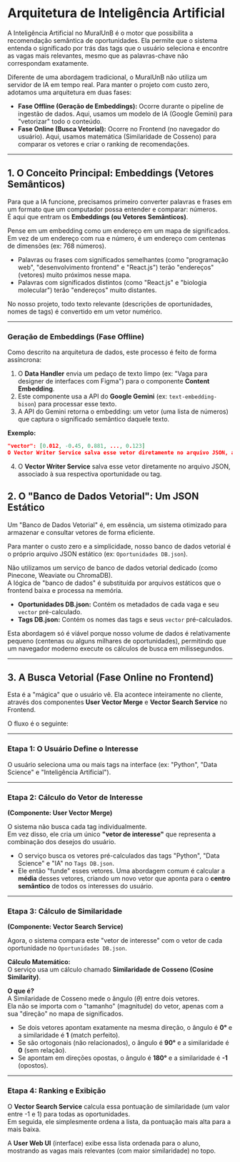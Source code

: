 # Arquitetura de Inteligência Artificial

A Inteligência Artificial no MuralUnB é o motor que possibilita a recomendação semântica de oportunidades. Ela permite que o sistema entenda o significado por trás das tags que o usuário seleciona e encontre as vagas mais relevantes, mesmo que as palavras-chave não correspondam exatamente.

Diferente de uma abordagem tradicional, o MuralUnB não utiliza um servidor de IA em tempo real. Para manter o projeto com custo zero, adotamos uma arquitetura em duas fases:

- **Fase Offline (Geração de Embeddings):** Ocorre durante o pipeline de ingestão de dados. Aqui, usamos um modelo de IA (Google Gemini) para "vetorizar" todo o conteúdo.  
- **Fase Online (Busca Vetorial):** Ocorre no Frontend (no navegador do usuário). Aqui, usamos matemática (Similaridade de Cosseno) para comparar os vetores e criar o ranking de recomendações.

---

## 1. O Conceito Principal: Embeddings (Vetores Semânticos)

Para que a IA funcione, precisamos primeiro converter palavras e frases em um formato que um computador possa entender e comparar: números.  
É aqui que entram os **Embeddings (ou Vetores Semânticos)**.

Pense em um embedding como um endereço em um mapa de significados. Em vez de um endereço com rua e número, é um endereço com centenas de dimensões (ex: 768 números).  

- Palavras ou frases com significados semelhantes (como "programação web", "desenvolvimento frontend" e "React.js") terão "endereços" (vetores) muito próximos nesse mapa.  
- Palavras com significados distintos (como "React.js" e "biologia molecular") terão "endereços" muito distantes.  

No nosso projeto, todo texto relevante (descrições de oportunidades, nomes de tags) é convertido em um vetor numérico.

---

### Geração de Embeddings (Fase Offline)

Como descrito na arquitetura de dados, este processo é feito de forma assíncrona:

1. O **Data Handler** envia um pedaço de texto limpo (ex: "Vaga para designer de interfaces com Figma") para o componente **Content Embedding**.  
2. Este componente usa a API do **Google Gemini** (ex: `text-embedding-bison`) para processar esse texto.  
3. A API do Gemini retorna o embedding: um vetor (uma lista de números) que captura o significado semântico daquele texto.  

**Exemplo:**
```json
"vector": [0.012, -0.45, 0.881, ..., 0.123]
O Vector Writer Service salva esse vetor diretamente no arquivo JSON, associado à sua respectiva oportunidade ou tag.
```
4. O **Vector Writer Service** salva esse vetor diretamente no arquivo JSON, associado à sua respectiva oportunidade ou tag.
## 2. O "Banco de Dados Vetorial": Um JSON Estático

Um "Banco de Dados Vetorial" é, em essência, um sistema otimizado para armazenar e consultar vetores de forma eficiente.

Para manter o custo zero e a simplicidade, nosso banco de dados vetorial é o próprio arquivo JSON estático (ex: `Oportunidades DB.json`).

Não utilizamos um serviço de banco de dados vetorial dedicado (como Pinecone, Weaviate ou ChromaDB).  
A lógica de "banco de dados" é substituída por arquivos estáticos que o frontend baixa e processa na memória.

- **Oportunidades DB.json:** Contém os metadados de cada vaga e seu `vector` pré-calculado.  
- **Tags DB.json:** Contém os nomes das tags e seus `vector` pré-calculados.  

Esta abordagem só é viável porque nosso volume de dados é relativamente pequeno (centenas ou alguns milhares de oportunidades), permitindo que um navegador moderno execute os cálculos de busca em milissegundos.

---

## 3. A Busca Vetorial (Fase Online no Frontend)

Esta é a "mágica" que o usuário vê. Ela acontece inteiramente no cliente, através dos componentes **User Vector Merge** e **Vector Search Service** no Frontend.

O fluxo é o seguinte:

---

### Etapa 1: O Usuário Define o Interesse

O usuário seleciona uma ou mais tags na interface (ex: "Python", "Data Science" e "Inteligência Artificial").

---

### Etapa 2: Cálculo do Vetor de Interesse  
**(Componente: User Vector Merge)**

O sistema não busca cada tag individualmente.  
Em vez disso, ele cria um único **"vetor de interesse"** que representa a combinação dos desejos do usuário.

- O serviço busca os vetores pré-calculados das tags "Python", "Data Science" e "IA" no `Tags DB.json`.  
- Ele então "funde" esses vetores. Uma abordagem comum é calcular a **média** desses vetores, criando um novo vetor que aponta para o **centro semântico** de todos os interesses do usuário.

---

### Etapa 3: Cálculo de Similaridade  
**(Componente: Vector Search Service)**

Agora, o sistema compara este "vetor de interesse" com o vetor de cada oportunidade no `Oportunidades DB.json`.

**Cálculo Matemático:**  
O serviço usa um cálculo chamado **Similaridade de Cosseno (Cosine Similarity)**.

**O que é?**  
A Similaridade de Cosseno mede o ângulo ($\theta$) entre dois vetores.  
Ela não se importa com o "tamanho" (magnitude) do vetor, apenas com a sua "direção" no mapa de significados.

- Se dois vetores apontam exatamente na mesma direção, o ângulo é **0°** e a similaridade é **1** (match perfeito).  
- Se são ortogonais (não relacionados), o ângulo é **90°** e a similaridade é **0** (sem relação).  
- Se apontam em direções opostas, o ângulo é **180°** e a similaridade é **-1** (opostos).

---

### Etapa 4: Ranking e Exibição

O **Vector Search Service** calcula essa pontuação de similaridade (um valor entre -1 e 1) para todas as oportunidades.  
Em seguida, ele simplesmente ordena a lista, da pontuação mais alta para a mais baixa.

A **User Web UI** (interface) exibe essa lista ordenada para o aluno, mostrando as vagas mais relevantes (com maior similaridade) no topo.